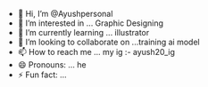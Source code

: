 - 👋 Hi, I’m @Ayushpersonal
- 👀 I’m interested in ... Graphic Designing
- 🌱 I’m currently learning ... illustrator
- 💞️ I’m looking to collaborate on ...training ai model
- 📫 How to reach me ... my ig :- ayush20_ig
- 😄 Pronouns: ... he
- ⚡ Fun fact: ...

<!---
Ayushpersonal/Ayushpersonal is a ✨ special ✨ repository because its `README.md` (this file) appears on your GitHub profile.
You can click the Preview link to take a look at your changes.
--->
